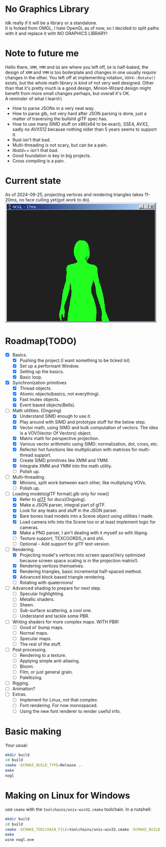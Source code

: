 # No Graphics Library
Idk really if it will be a library or a standalone.\
It is forked from OMGL, I hate OpenGL as of now, so I decided to split paths with it and replace it with NO GRAPHICS LIBRARY!

# Note to future me
Hello there, `XMM`, `YMM` and `Q4` are where you left off, `Q4` is half-baked, the design of `XMM` and `YMM` is too boilerplate and changes in one usually *require* changes in the other. You left off at implementing rotation, `VOV4::Rotate()` exists, but the whole math library is kind of not very well designed. Other than that it's pretty much is a good design, Minion-Wizard design might benefit from more small changes perhaps, but overall it's OK.\
A reminder of what I learnt:\
- How to parse JSONs in a very neat way.
- How to parse glb, not very hard after JSON parsing is done, just a matter of traversing the bullshit glTF spec has.
- How to use many SIMD stuff on x86(x64 to be exact), SSE4, AVX2, sadly no AVX512 because nothing older than 5 years seems to support it.
- Rust isn't that bad.
- Multi-threading is not scary, but can be a pain.
- libstd++ isn't that bad.
- Good foundation is key in big projects.
- Cross compiling is a pain.

# Current state
As of 2024-09-25, projecting vertices and rendering triangles takes 11-20ms, no face culling yet(got work to do).\
![Rendering mid-poly model's triangles at 17ms](screenshots/screenshot-25-09-24.png)

# Roadmap(TODO)
- [x] Basics.
  - [x] Pushing the project.(I want something to be ticked lol)
  - [x] Set up a performant Window.
  - [x] Setting up the basics.
  - [x] Basic loop.
- [x] Synchronization primitives
  - [x] Thread objects.
  - [x] Atomic objects(basics, not everything).
  - [x] Fast mutex objects.
  - [x] Event based objects(Bells).
- [ ] Math utilities. (Ongoing)
  - [x] Understand SIMD enough to use it.
  - [x] Play around with SIMD and prototype stuff for the below step.
  - [x] Vector math, using SIMD and bulk computation of vectors. The idea is a VOV(Vector Of Vectors) object.
  - [x] Matrix math for perspective projection.
  - [x] Various vector arithmetic using SIMD: normalization, dot, cross, etc.
  - [x] Refector hot functions like multiplication with matrices for multi-thread support.
  - [x] Create SIMD primitives like XMM and YMM.
  - [x] Integrate XMM and YMM into the math utility.
  - [ ] Polish up.
- [ ] Multi-threading.
  - [x] Minions, split work between each other, like multiplying VOVs.
  - [ ] Polish up.
- [ ] Loading models(glTF format(.glb only for now))
  - [x] Refer to [glTF](https://registry.khronos.org/glTF/specs/2.0/glTF-2.0.html) for docs(Ongoing).
  - [x] Make a JSON parser, integral part of glTF.
  - [x] Look for any leaks and stuff in the JSON parser.
  - [x] Bare bones load models into a Scene object using utilities I made.
  - [x] Load camera info into the Scene too or at least implement logic for cameras.
  - [x] Make a PNG parser, I ain't dealing with it myself so with libpng.
  - [ ] Texture support, TEXCOORDS_n and shii.
  - [ ] Optional - Add support for glTF text version.
- [ ] Rendering.
  - [x] Projecting model's vertices into screen space(Very optimized because screen space scaling is in the projection matrix!).
  - [x] Rendering vertices themselves.
  - [x] Rendering triangles, basic incremental half-spaced method.
  - [x] Advanced block based triangle rendering.
  - [ ] Rotating with quaternions!
- [ ] Advanced shading to prepare for next step.
  - [ ] Specular highlighting.
  - [ ] Metallic shaders.
  - [ ] Sheen.
  - [ ] Sub-surface scattering, a cool one.
  - [ ] Understand and tackle some PBR.
- [ ] Writing shaders for more complex maps. WITH PBR!
  - [ ] Good ol' bump maps.
  - [ ] Normal maps.
  - [ ] Specular maps.
  - [ ] The rest of the stuff.
- [ ] Post processing.
  - [ ] Rendering to a texture.
  - [ ] Applying simple anti-aliasing.
  - [ ] Bloom.
  - [ ] Film, or just general grain.
  - [ ] Palettizing.
- [ ] Rigging.
- [ ] Animation?
- [ ] Extras.
  - [ ] Implement for Linux, not that complex.
  - [ ] Font rendering. For now monospaced.
  - [ ] Using the new font renderer to render useful info.

# Basic making
Your usual:
```sh
mkdir build
cd build
cmake -DCMAKE_BUILD_TYPE=Release ..
make
nogl
```

# Making on Linux for Windows
use `cmake` with the `toolchains/unix-win32.cmake` toolchain. In a nutshell:
```sh
mkdir build
cd build
cmake -DCMAKE_TOOLCHAIN_FILE=toolchains/unix-win32.cmake -DCMAKE_BUILD_TYPE=Release ..
make
wine nogl.exe
```
